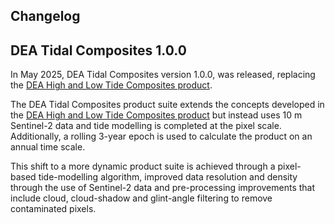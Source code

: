 ## Changelog

## DEA Tidal Composites 1.0.0

In May 2025, DEA Tidal Composites version 1.0.0, was released, replacing the [DEA High and Low Tide Composites product](https://knowledge.dea.ga.gov.au/data/version-history/dea-high-and-low-tide-imagery-landsat-2.0.0/).

The DEA Tidal Composites product suite extends the concepts developed in the [DEA High and Low Tide Composites product](https://knowledge.dea.ga.gov.au/data/version-history/dea-high-and-low-tide-imagery-landsat-2.0.0/) but instead uses 10 m Sentinel-2 data and tide modelling is completed at the pixel scale. Additionally, a rolling 3-year epoch is used to calculate the product on an annual time scale.

This shift to a more dynamic product suite is achieved through a pixel-based tide-modelling algorithm, improved data resolution and density through the use of Sentinel-2 data and pre-processing improvements that include cloud, cloud-shadow and glint-angle filtering to remove contaminated pixels.